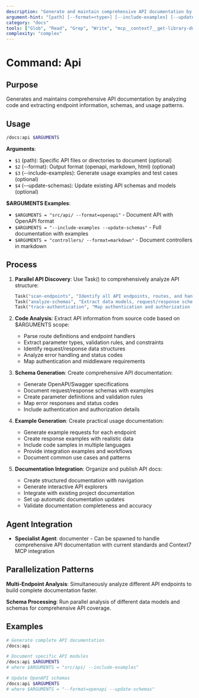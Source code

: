 ```yaml
---
description: "Generate and maintain comprehensive API documentation by analyzing code and extracting endpoint information"
argument-hint: "[path] [--format=<type>] [--include-examples] [--update-schemas]"
category: "docs"
tools: ["Glob", "Read", "Grep", "Write", "mcp__context7__get-library-docs"]
complexity: "complex"
---
```


# Command: Api

## Purpose

Generates and maintains comprehensive API documentation by analyzing code and extracting endpoint information, schemas, and usage patterns.

## Usage

```bash
/docs:api $ARGUMENTS
```

**Arguments**:

- `$1` (path): Specific API files or directories to document (optional)
- `$2` (--format): Output format (openapi, markdown, html) (optional)
- `$3` (--include-examples): Generate usage examples and test cases (optional)
- `$4` (--update-schemas): Update existing API schemas and models (optional)

**$ARGUMENTS Examples**:

- `$ARGUMENTS = "src/api/ --format=openapi"` - Document API with OpenAPI format
- `$ARGUMENTS = "--include-examples --update-schemas"` - Full documentation with examples
- `$ARGUMENTS = "controllers/ --format=markdown"` - Document controllers in markdown

## Process

1. **Parallel API Discovery**: Use Task() to comprehensively analyze API structure:

   ```python
   Task("scan-endpoints", "Identify all API endpoints, routes, and handlers"),
   Task("analyze-schemas", "Extract data models, request/response schemas"),
   Task("trace-authentication", "Map authentication and authorization patterns")
   ```

2. **Code Analysis**: Extract API information from source code based on $ARGUMENTS scope:
   - Parse route definitions and endpoint handlers
   - Extract parameter types, validation rules, and constraints
   - Identify request/response data structures
   - Analyze error handling and status codes
   - Map authentication and middleware requirements

3. **Schema Generation**: Create comprehensive API documentation:
   - Generate OpenAPI/Swagger specifications
   - Document request/response schemas with examples
   - Create parameter definitions and validation rules
   - Map error responses and status codes
   - Include authentication and authorization details

4. **Example Generation**: Create practical usage documentation:
   - Generate example requests for each endpoint
   - Create response examples with realistic data
   - Include code samples in multiple languages
   - Provide integration examples and workflows
   - Document common use cases and patterns

5. **Documentation Integration**: Organize and publish API docs:
   - Create structured documentation with navigation
   - Generate interactive API explorers
   - Integrate with existing project documentation
   - Set up automatic documentation updates
   - Validate documentation completeness and accuracy

## Agent Integration

- **Specialist Agent**: documenter - Can be spawned to handle comprehensive API documentation with current standards and Context7 MCP integration

## Parallelization Patterns

**Multi-Endpoint Analysis**: Simultaneously analyze different API endpoints to build complete documentation faster.

**Schema Processing**: Run parallel analysis of different data models and schemas for comprehensive API coverage.

## Examples

```bash
# Generate complete API documentation
/docs:api

# Document specific API modules
/docs:api $ARGUMENTS
# where $ARGUMENTS = "src/api/ --include-examples"

# Update OpenAPI schemas
/docs:api $ARGUMENTS
# where $ARGUMENTS = "--format=openapi --update-schemas"
